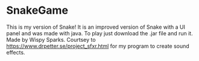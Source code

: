 # SnakeGame
This is my version of Snake!
It is an improved version of Snake with a UI panel and was made with java.
To play just download the .jar file and run it.
Made by Wispy Sparks.
Courtsey to https://www.drpetter.se/project_sfxr.html for my program to create sound effects.
